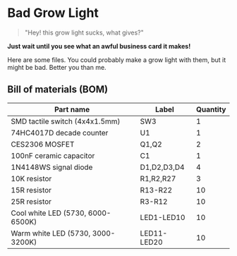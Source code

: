 # Bad Grow Light

> "Hey! this grow light sucks, what gives?"

**Just wait until you see what an awful business card it makes!**

Here are some files. You could probably make a grow light with them, but it might be bad. Better you than me.

## Bill of materials (BOM)

| Part name                         | Label       | Quantity |
|-----------------------------------|-------------|----------|
| SMD tactile switch (4x4x1.5mm)    | SW3         | 1        |
| 74HC4017D decade counter          | U1          | 1        |
| CES2306 MOSFET                    | Q1,Q2       | 2        |
| 100nF ceramic capacitor           | C1          | 1        |
| 1N4148WS signal diode             | D1,D2,D3,D4 | 4        |
| 10K resistor                      | R1,R2,R27   | 3        |
| 15R resistor                      | R13-R22     | 10       |
| 25R resistor                      | R3-R12      | 10       |
| Cool white LED (5730, 6000-6500K) | LED1-LED10  | 10       |
| Warm white LED (5730, 3000-3200K) | LED11-LED20 | 10       |

